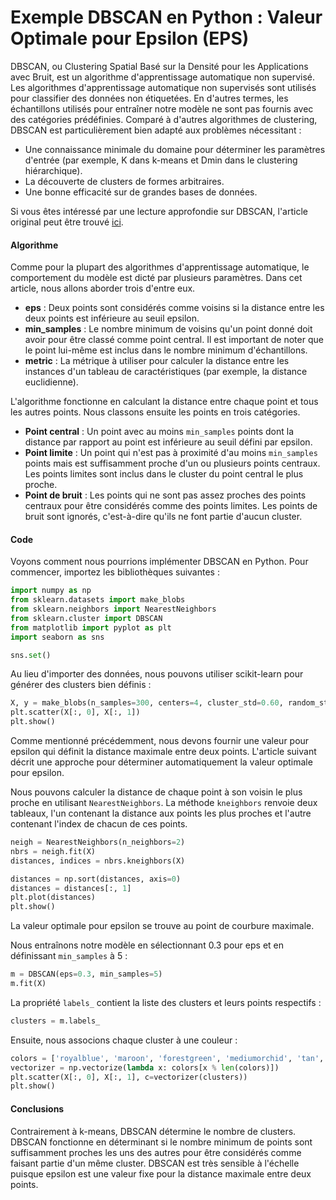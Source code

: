# Exemple DBSCAN en Python : Valeur Optimale pour Epsilon (EPS)

DBSCAN, ou Clustering Spatial Basé sur la Densité pour les Applications avec Bruit, est un algorithme d'apprentissage automatique non supervisé. Les algorithmes d'apprentissage automatique non supervisés sont utilisés pour classifier des données non étiquetées. En d'autres termes, les échantillons utilisés pour entraîner notre modèle ne sont pas fournis avec des catégories prédéfinies. Comparé à d'autres algorithmes de clustering, DBSCAN est particulièrement bien adapté aux problèmes nécessitant :

- Une connaissance minimale du domaine pour déterminer les paramètres d'entrée (par exemple, K dans k-means et Dmin dans le clustering hiérarchique).
- La découverte de clusters de formes arbitraires.
- Une bonne efficacité sur de grandes bases de données.

Si vous êtes intéressé par une lecture approfondie sur DBSCAN, l'article original peut être trouvé [ici](https://iopscience.iop.org/article/10.1088/1755-1315/31/1/012012/pdf).

#### Algorithme

Comme pour la plupart des algorithmes d'apprentissage automatique, le comportement du modèle est dicté par plusieurs paramètres. Dans cet article, nous allons aborder trois d'entre eux.

- **eps** : Deux points sont considérés comme voisins si la distance entre les deux points est inférieure au seuil epsilon.
- **min_samples** : Le nombre minimum de voisins qu'un point donné doit avoir pour être classé comme point central. Il est important de noter que le point lui-même est inclus dans le nombre minimum d'échantillons.
- **metric** : La métrique à utiliser pour calculer la distance entre les instances d'un tableau de caractéristiques (par exemple, la distance euclidienne).

L'algorithme fonctionne en calculant la distance entre chaque point et tous les autres points. Nous classons ensuite les points en trois catégories.

- **Point central** : Un point avec au moins `min_samples` points dont la distance par rapport au point est inférieure au seuil défini par epsilon.
- **Point limite** : Un point qui n'est pas à proximité d'au moins `min_samples` points mais est suffisamment proche d'un ou plusieurs points centraux. Les points limites sont inclus dans le cluster du point central le plus proche.
- **Point de bruit** : Les points qui ne sont pas assez proches des points centraux pour être considérés comme des points limites. Les points de bruit sont ignorés, c'est-à-dire qu'ils ne font partie d'aucun cluster.

#### Code

Voyons comment nous pourrions implémenter DBSCAN en Python. Pour commencer, importez les bibliothèques suivantes :

```python
import numpy as np
from sklearn.datasets import make_blobs
from sklearn.neighbors import NearestNeighbors
from sklearn.cluster import DBSCAN
from matplotlib import pyplot as plt
import seaborn as sns

sns.set()
```

Au lieu d'importer des données, nous pouvons utiliser scikit-learn pour générer des clusters bien définis :

```python
X, y = make_blobs(n_samples=300, centers=4, cluster_std=0.60, random_state=0)
plt.scatter(X[:, 0], X[:, 1])
plt.show()
```

Comme mentionné précédemment, nous devons fournir une valeur pour epsilon qui définit la distance maximale entre deux points. L'article suivant décrit une approche pour déterminer automatiquement la valeur optimale pour epsilon.

Nous pouvons calculer la distance de chaque point à son voisin le plus proche en utilisant `NearestNeighbors`. La méthode `kneighbors` renvoie deux tableaux, l'un contenant la distance aux points les plus proches et l'autre contenant l'index de chacun de ces points.

```python
neigh = NearestNeighbors(n_neighbors=2)
nbrs = neigh.fit(X)
distances, indices = nbrs.kneighbors(X)

distances = np.sort(distances, axis=0)
distances = distances[:, 1]
plt.plot(distances)
plt.show()
```

La valeur optimale pour epsilon se trouve au point de courbure maximale.

Nous entraînons notre modèle en sélectionnant 0.3 pour eps et en définissant `min_samples` à 5 :

```python
m = DBSCAN(eps=0.3, min_samples=5)
m.fit(X)
```

La propriété `labels_` contient la liste des clusters et leurs points respectifs :

```python
clusters = m.labels_
```

Ensuite, nous associons chaque cluster à une couleur :

```python
colors = ['royalblue', 'maroon', 'forestgreen', 'mediumorchid', 'tan', 'deeppink', 'olive', 'goldenrod', 'lightcyan', 'navy']
vectorizer = np.vectorize(lambda x: colors[x % len(colors)])
plt.scatter(X[:, 0], X[:, 1], c=vectorizer(clusters))
plt.show()
```

#### Conclusions

Contrairement à k-means, DBSCAN détermine le nombre de clusters. DBSCAN fonctionne en déterminant si le nombre minimum de points sont suffisamment proches les uns des autres pour être considérés comme faisant partie d'un même cluster. DBSCAN est très sensible à l'échelle puisque epsilon est une valeur fixe pour la distance maximale entre deux points.
